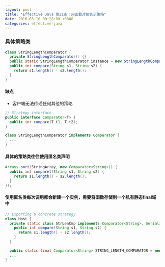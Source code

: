 ```yaml
---
layout: post
title: "Effective Java 第21条：用函数对象表示策略"
date: 2016-03-10 09:28:00 +0800
categories: effective-java
---
```

### 具体策略类

```java
class StringLengthComparator {
  private StringLengthComparator() {}
  public static StringLengthComparator instance = new StringLengthComparator();
  public int compare(String s1, String s2) {
    return s1.length() - s2.length();
  }
}
```

#### 缺点
* 客户端无法传递任何其他的策略

```java
// Strategy interface
public interface Comparator<T> {
  public int compare(T t1, T t2);
}

class StringLengthComparator implements Comparator {
  ...
}
```

#### 具体的策略类往往使用匿名类声明

```java
Arrays.sort(StringArray, new Comparator<String>() {
  public int comparet(String s1, String s2) {
    return s1.length() - s2.length();
  }
});
```

#### 使用匿名类每次调用都会新建一个实例，需要将函数存储到一个私有静态final域中

```java
// Exporting a concrete strategy
class Host {
  private static class StrLenCmp implements Comparator<String>, Serializable {
    public int compare(String s1, String s2) {
      return s1.length() - s2.length();
    }
  }

  public static final Comparator<String> STRING_LENGTH_COMPARATOR = new StrLenCmp();
  ...
}
```
